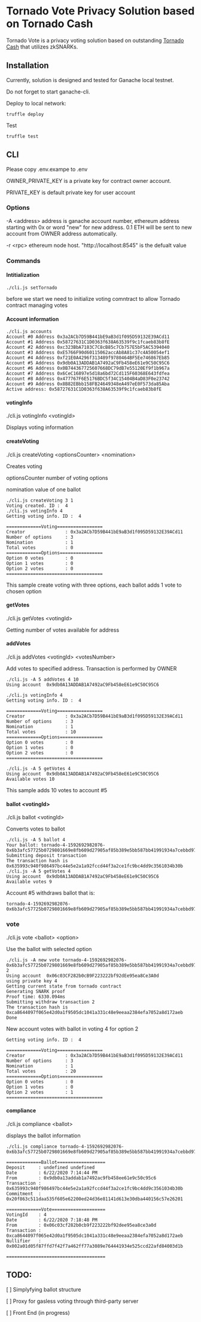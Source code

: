 # Tornado Vote Privacy Solution based on Tornado Cash

Tornado Vote is a privacy voting solution based on outstanding [Tornado Cash](https://github.com/tornadocash) that utilizes zkSNARKs. 

## Installation 

Currently, solution is designed and tested for Ganache local testnet. 

Do not forget to start ganache-cli.

Deploy to local network:
```
truffle deploy
````

Test
```
truffle test 
```


## CLI

Please copy .env.exampe to .env 

OWNER_PRIVATE_KEY is a private key for contract owner account. 

PRIVATE_KEY is default private key for user account



### Options
-A \<address> address is ganache account number, ethereum address starting with 0x or word "new" for new address. 0.1 ETH will be sent to new account from OWNER address automatically. 

-r \<rpc> ethereum node host. "http://localhost:8545" is the defualt value


### Commands

#### Intitialization
```
./cli.js setTornado
```
before we start we need to initialize voting comntract to allow Tornado contract managing votes


#### Account information
```
./cli.js accounts
Account #0 Address 0x3a2ACb7D59B441bE9aB3d1f095D59132E39ACd11
Account #1 Address 0x58727631C1D0363f638A63539f9c1fcaeb83b8fE
Account #2 Address 0xc323BbA7183C7C8cB85c7Cb757E5bF5AC5394040
Account #3 Address 0xE5766F90d60115062accAb8A81c37c4A50054ef1
Account #4 Address 0xf21E0A4296f313489f9780464BF5Ee746867Eb85
Account #5 Address 0x9db0A13ADDAB1A7492aC9Fb458eE61e9C50C95C6
Account #6 Address 0x0B744367725607668DC79dB7e55120Ef9f1b967a
Account #7 Address 0x6CeC16897e5d18a6bd72Cd115F60368E643fdfea
Account #8 Address 0x477767F6E5176BDC5f34C15404B4aD83F0e23742
Account #9 Address 0x8B82EBbb158FB24649348eA497eE0F573da85Aba
Active address: 0x58727631C1D0363f638A63539f9c1fcaeb83b8fE

```

#### votingInfo  

./cli.js votingInfo \<votingId> 


Displays voting information


#### createVoting 

./cli.js createVoting \<optionsCounter> \<nomination> 

Creates voting

optionsCounter number of voting options

nomination value of one ballot

```
./cli.js createVoting 3 1
Voting created. ID :  4
./cli.js votingInfo 4
Getting voting info. ID :  4

=============Voting=================
Creator               : 0x3a2ACb7D59B441bE9aB3d1f095D59132E39ACd11
Number of options     : 3
Nomination            : 1
Total votes           : 0
=============Options================
Option 0 votes        : 0
Option 1 votes        : 0
Option 2 votes        : 0
====================================
```
This sample create voting with three options, each ballot adds 1 vote to chosen option


#### getVotes

./cli.js getVotes \<votingId>

Getting number of votes available for address



#### addVotes 

./cli.js addVotes \<votingId> \<votesNumber>


Add votes to specified address. Transaction is performed by OWNER

```
./cli.js -A 5 addVotes 4 10
Using account  0x9db0A13ADDAB1A7492aC9Fb458eE61e9C50C95C6

./cli.js votingInfo 4
Getting voting info. ID :  4

=============Voting=================
Creator               : 0x3a2ACb7D59B441bE9aB3d1f095D59132E39ACd11
Number of options     : 3
Nomination            : 1
Total votes           : 10
=============Options================
Option 0 votes        : 0
Option 1 votes        : 0
Option 2 votes        : 0
====================================

./cli.js -A 5 getVotes 4
Using account  0x9db0A13ADDAB1A7492aC9Fb458eE61e9C50C95C6
Available votes 10

```
This sample adds 10 votes to account #5


#### ballot \<votingId>

./cli.js ballot \<votingId>


Converts votes to ballot 

```
./cli.js -A 5 ballot 4
Your ballot: tornado-4-1592692982076-0x6b3afc57725b0729801669e8fb609d27905af85b389e5bb587bb41991934a7cebbd978d076f9f091be46018c9a8017be2f1e5e283ad4386f810d13584a3904000000000000000000000000000000000000000000000000000000000000
Submitting deposit transaction
The transaction hash is 0x635993c940f986497bc44e5e2a1a92fccd44f3a2ce1fc9bc4dd9c3561034b30b
./cli.js -A 5 getVotes 4
Using account  0x9db0A13ADDAB1A7492aC9Fb458eE61e9C50C95C6
Available votes 9
```

Account #5 withdraws ballot that is: 

``` 
tornado-4-1592692982076-0x6b3afc57725b0729801669e8fb609d27905af85b389e5bb587bb41991934a7cebbd978d076f9f091be46018c9a8017be2f1e5e283ad4386f810d13584a3904000000000000000000000000000000000000000000000000000000000000
```

### vote 

./cli.js vote \<ballot> \<option>

Use the ballot with selected option 


```
./cli.js -A new vote tornado-4-1592692982076-0x6b3afc57725b0729801669e8fb609d27905af85b389e5bb587bb41991934a7cebbd978d076f9f091be46018c9a8017be2f1e5e283ad4386f810d13584a3904000000000000000000000000000000000000000000000000000000000000 2
Using account  0x06c03CF282b0cB9F223222bf92dEe95ea8Ce3A0d
using private key 4
Getting current state from tornado contract
Generating SNARK proof
Proof time: 6330.094ms
Submitting withdraw transaction 2
The transaction hash is 0xca8644097f065e42d0a1f9505dc1041a331c48e9eeaa2384efa7052a8d172aeb
Done
```
New account votes with ballot in voting 4 for option 2
```
Getting voting info. ID :  4

=============Voting=================
Creator               : 0x3a2ACb7D59B441bE9aB3d1f095D59132E39ACd11
Number of options     : 3
Nomination            : 1
Total votes           : 20
=============Options================
Option 0 votes        : 0
Option 1 votes        : 0
Option 2 votes        : 1
====================================
```

#### compliance

./cli.js compliance \<ballot>

displays the ballot information 

```
./cli.js compliance tornado-4-1592692982076-0x6b3afc57725b0729801669e8fb609d27905af85b389e5bb587bb41991934a7cebbd978d076f9f091be46018c9a8017be2f1e5e283ad4386f810d13584a3904000000000000000000000000000000000000000000000000000000000000 

=============Ballot==================
Deposit     : undefined undefined
Date        : 6/22/2020 7:14:44 PM
From        : 0x9db0a13addab1a7492ac9fb458ee61e9c50c95c6
Transaction : 0x635993c940f986497bc44e5e2a1a92fccd44f3a2ce1fc9bc4dd9c3561034b30b
Commitment  : 0x20f863c511daa535f605e62200ed24d36e81141d613e30dba440156c57e26201

=============Vote====================
VotingId    : 4
Date        : 6/22/2020 7:18:48 PM
From        : 0x06c03cf282b0cb9f223222bf92dee95ea8ce3a0d
Transaction : 0xca8644097f065e42d0a1f9505dc1041a331c48e9eeaa2384efa7052a8d172aeb
Nullifier   : 0x002a01d05f87ffd7f42f7a462ff77a3089e764441934e525ccd22afd84003d1b

=====================================
```
<!--
## Frontend

Frontend development is in progress and is available at Please visit [Frontend for ZK Vote](https://github.com/koinov/zkvote-front) for more details


### Current votings list :

![Home](docs/home.png)

### Voting information :

![Voting information](docs/voting.png)

### Ballot information :

![Ballot information](docs/ballot_info.png)



## TODO:


[ ] Voting end date

[ ] Simplyfying ballot structure

[ ] Automatic withdrawal all available ballots through CLI

[ ] Automatic, randomly delayed voting for all available ballots through CLI

[ ] Proxy for gasless voting through third-party server

[ ] Ethereum faucet server for valid ballot owners. In mainnet you can always use [Tornado Cash](https://tornado.cash) to get clean Ethereum for voting gas. 

[X] Front End (in progress) 

[ ] Contract for ERC-20 token based voting, with freezing balances during voting period

[ ] Thiking of staking for frozen tokens

-->
## TODO:

[ ] Simplyfying ballot structure

[ ] Proxy for gasless voting through third-party server

[ ] Front End (in progress) 
